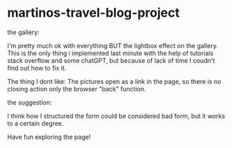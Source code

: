 # martinos-travel-blog-project

the gallery:

I'm pretty much ok with everything BUT the lightbox effect on the gallery.
This is the only thing i implemented last minute with the help of tutorials stack overflow and some chatGPT, but because of lack of time I coudn't find out how to fix it.

The thing I dont like:
The pictures open as a link in the page, so there is no closing action only the browser "back" function.

the suggestion:

I think how I structured the form could be considered bad form, but it works to a certain degree.

Have fun exploring the page!
